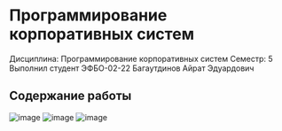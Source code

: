 # Программирование корпоративных систем

Дисциплина: Программирование корпоративных систем
Семестр: 5
Выполнил студент ЭФБО-02-22 Багаутдинов Айрат Эдуардович

## Содержание работы
![image](https://github.com/user-attachments/assets/a18f998e-122a-425a-895c-9e25371a00a5)
![image](https://github.com/user-attachments/assets/39411548-dc76-495b-9d4e-17c9495115ae)
![image](https://github.com/user-attachments/assets/565958fc-cd3b-44dd-96a3-0eada42d01ef)
